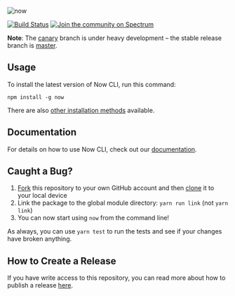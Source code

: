 ![now](https://github.com/zeit/art/blob/a7867d60f54a41127023a8740a221921df309d24/now-cli/repo-banner.png?raw=true)

[![Build Status](https://circleci.com/gh/zeit/now-cli.svg?&style=shield)](https://circleci.com/gh/zeit/workflows/now-cli) [![Join the community on Spectrum](https://withspectrum.github.io/badge/badge.svg)](https://spectrum.chat/zeit)

**Note**: The [canary](https://github.com/zeit/now-cli/tree/canary) branch is under heavy development – the stable release branch is [master](https://github.com/zeit/now-cli/tree/master).

## Usage

To install the latest version of Now CLI, run this command:

```
npm install -g now
```

There are also [other installation methods](https://zeit.co/download) available.

## Documentation

For details on how to use Now CLI, check out our [documentation](https://zeit.co/docs).

## Caught a Bug?

1. [Fork](https://help.github.com/articles/fork-a-repo/) this repository to your own GitHub account and then [clone](https://help.github.com/articles/cloning-a-repository/) it to your local device
2. Link the package to the global module directory: `yarn run link` (not `yarn link`)
3. You can now start using `now` from the command line!

As always, you can use `yarn test` to run the tests and see if your changes have broken anything.

## How to Create a Release

If you have write access to this repository, you can read more about how to publish a release [here](https://github.com/zeit/zeit/blob/master/guides/now-cli-release.md).

